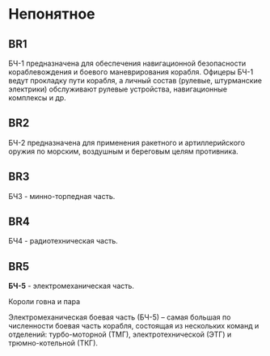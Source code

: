 # Непонятное
## BR1
БЧ-1 предназначена для обеспечения навигационной безопасности кораблевождения и боевого маневрирования корабля. Офицеры БЧ-1 ведут прокладку пути корабля, а личный состав (рулевые, штурманские электрики) обслуживают рулевые устройства, навигационные комплексы и др. 

## BR2
БЧ-2 предназначена для применения ракетного и артиллерийского оружия по морским, воздушным и береговым целям противника.      
## BR3
БЧ3 - минно-торпедная часть.
## BR4
БЧ4 - радиотехническая часть.
## BR5
**БЧ-5** - электромеханическая часть.

Короли говна и пара

Электромеханическая боевая часть (БЧ-5) – самая большая по численности боевая часть корабля, состоящая из нескольких команд и отделений: турбо-моторной (ТМГ), электротехнической (ЭТГ) и трюмно-котельной (ТКГ).
